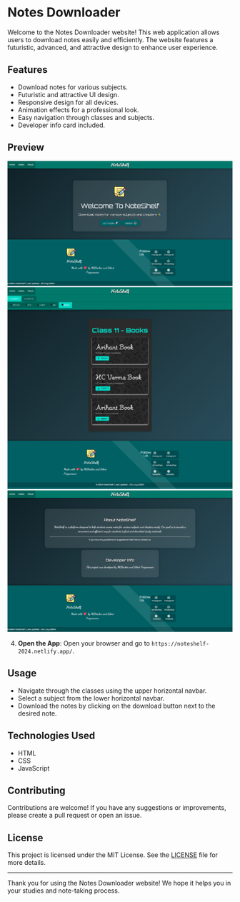 # Notes Downloader

Welcome to the Notes Downloader website! This web application allows users to download notes easily and efficiently. The website features a futuristic, advanced, and attractive design to enhance user experience.

## Features

- Download notes for various subjects.
- Futuristic and attractive UI design.
- Responsive design for all devices.
- Animation effects for a professional look.
- Easy navigation through classes and subjects.
- Developer info card included.

## Preview

![Screenshot](preview/index.png) <br>
![Screenshot](preview/notes.png) <br>
![Screenshot](preview/about.png)

4. **Open the App**:
    Open your browser and go to `https://noteshelf-2024.netlify.app/`.

## Usage

- Navigate through the classes using the upper horizontal navbar.
- Select a subject from the lower horizontal navbar.
- Download the notes by clicking on the download button next to the desired note.

## Technologies Used

- HTML
- CSS
- JavaScript

## Contributing

Contributions are welcome! If you have any suggestions or improvements, please create a pull request or open an issue.

## License

This project is licensed under the MIT License. See the [LICENSE](LICENSE) file for more details.

---

Thank you for using the Notes Downloader website! We hope it helps you in your studies and note-taking process.
